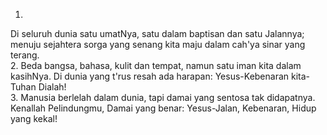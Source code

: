 1.
Di seluruh dunia satu umatNya, satu dalam baptisan
dan satu Jalannya; menuju sejahtera sorga yang senang
kita maju dalam cah'ya sinar yang terang.
<br>
2.
Beda bangsa, bahasa, kulit dan tempat, namun satu iman
kita dalam kasihNya. Di dunia yang t'rus resah ada harapan:
Yesus-Kebenaran kita-Tuhan Dialah!
<br>
3.
Manusia berlelah dalam dunia, tapi damai yang sentosa
tak didapatnya. Kenallah Pelindungmu, Damai yang benar:
Yesus-Jalan, Kebenaran, Hidup yang kekal!